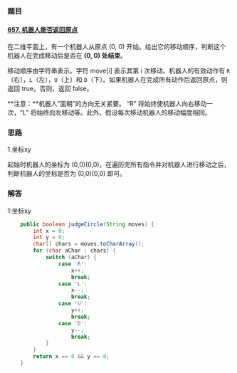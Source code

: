 ### 题目

#### [657. 机器人能否返回原点](https://leetcode-cn.com/problems/robot-return-to-origin/)

在二维平面上，有一个机器人从原点 (0, 0) 开始。给出它的移动顺序，判断这个机器人在完成移动后是否在 **(0, 0) 处结束**。

移动顺序由字符串表示。字符 move[i] 表示其第 i 次移动。机器人的有效动作有 `R`（右），`L`（左），`U`（上）和 `D`（下）。如果机器人在完成所有动作后返回原点，则返回 true。否则，返回 false。

**注意：**机器人“面朝”的方向无关紧要。 “R” 将始终使机器人向右移动一次，“L” 将始终向左移动等。此外，假设每次移动机器人的移动幅度相同。

### 思路

1.坐标xy

起始时机器人的坐标为 (0,0)(0,0)，在遍历完所有指令并对机器人进行移动之后，判断机器人的坐标是否为 (0,0)(0,0) 即可。

### 解答

1:坐标xy

```java
	public boolean judgeCircle(String moves) {
        int x = 0;
        int y = 0;
        char[] chars = moves.toCharArray();
        for (char aChar : chars) {
            switch (aChar) {
                case 'R':
                    x++;
                    break;
                case 'L':
                    x--;
                    break;
                case 'U':
                    y++;
                    break;
                case 'D':
                    y--;
                    break;
            }
        }
        return x == 0 && y == 0;
    }
```

